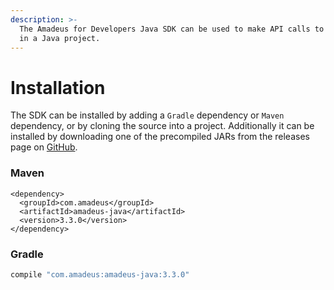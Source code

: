 ```yaml
---
description: >-
  The Amadeus for Developers Java SDK can be used to make API calls to the  APIs
  in a Java project.
---
```


# Installation

The SDK can be installed by adding a `Gradle` dependency or `Maven` dependency, or by cloning the source into a project. Additionally it can be installed by downloading one of the precompiled JARs from the releases page on [GitHub](https://github.com/amadeus4dev/amadeus-java).

### **Maven**

```markup
<dependency>
  <groupId>com.amadeus</groupId>
  <artifactId>amadeus-java</artifactId>
  <version>3.3.0</version>
</dependency>
```

### **Gradle**

```java
compile "com.amadeus:amadeus-java:3.3.0"
```





